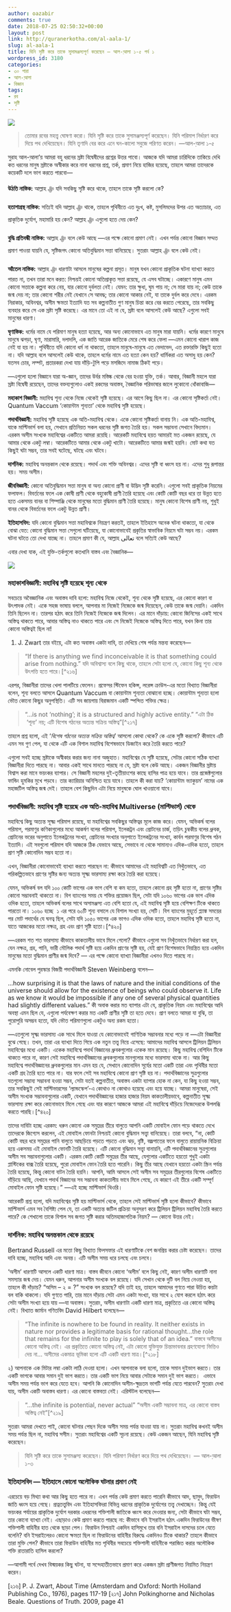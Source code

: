 ```yaml
---
author: oazabir
comments: true
date: 2018-07-25 02:50:32+00:00
layout: post
link: http://quranerkotha.com/al-aala-1/
slug: al-aala-1
title: যিনি সৃষ্টি করে তাকে সুসামঞ্জস্যপূর্ণ করেছেন — আল-আ়লা ১-৫ পর্ব ১
wordpress_id: 3180
categories:
- ৩০ পারা
- আল-আ়লা
- বিজ্ঞান
tags:
- রব
- সৃষ্টি
---
```


![](http://quranerkotha.com/wp-content/uploads/2018/07/87_1-5.png)


<blockquote>তোমার রবের মহত্ত্ব ঘোষণা করো। যিনি সৃষ্টি করে তাকে সুসামঞ্জস্যপূর্ণ করেছেন। যিনি পরিমাপ নির্ধারণ করে দিয়ে পথ দেখিয়েছেন। যিনি তৃণাদি বের করে এনে ঘন-কালো সবুজে পরিণত করেন। —আল-আ়লা ১-৫</blockquote>


সুরাহ আল-আ়লা’য় আমরা বহু ধরনের স্রষ্টা বিদ্বেষীদের প্রশ্নের উত্তর পাবো। আজকে যদি আমরা চারিদিকে তাকিয়ে দেখি কত ধরনের মানুষ স্রষ্টাকে অস্বীকার করে নানা ধরনের প্রশ্ন, তর্ক, প্রমাণ নিয়ে হাজির হয়েছে, তাহলে আমরা তাদেরকে কয়েকটি দলে ভাগ করতে পারবো—

**উঠতি নাস্তিক:** আল্লাহ ﷻ যদি সবকিছু সৃষ্টি করে থাকে, তাহলে তাকে সৃষ্টি করলো কে?

**হতাশাগ্রস্থ নাস্তিক:** সত্যিই যদি আল্লাহ ﷻ থাকে, তাহলে পৃথিবীতে এত দুঃখ, কষ্ট, মুসলিমদের উপর এত অত্যাচার, এত প্রাকৃতিক দুর্যোগ, মহামারি হয় কেন? আল্লাহ ﷻ এগুলো হতে দেয় কেন?

**বুদ্ধি প্রতিবন্ধী নাস্তিক:** আল্লাহ ﷻ বলে কেউ আছে —এর পক্ষে কোনো প্রমাণ নেই। এখন পর্যন্ত কোনো বিজ্ঞান সম্মত প্রমাণ পাওয়া যায়নি যে, সৃষ্টিজগৎ কোনো অতিবুদ্ধিমান সত্তা বানিয়েছে। সুতরাং আল্লাহ ﷻ বলে কেউ নেই।

**আঁতেল নাস্তিক:** আল্লাহ ﷻ ধারণাটা আসলে মানুষের কল্পনা প্রসূত। মানুষ যখন কোনো প্রাকৃতিক ঘটনা ব্যাখ্যা করতে পারত না, তখন তারা মনে করত: নিশ্চয়ই কোনো অতিপ্রাকৃত সত্তা রয়েছে, যে এসব ঘটাচ্ছে। একারণে মানুষ এমন কোনো সত্তাকে কল্পনা করে নেয়, যার কোনো দুর্বলতা নেই। যেমন: তার ক্ষুধা, ঘুম পায় না; সে মারা যায় না; কেউ তাকে জন্ম দেয় না; তার কোনো শরীর নেই যেখানে সে আবদ্ধ; তার কোনো আকার নেই, যা তাকে দুর্বল করে দেবে। এরকম নিরাকার, অবিনশ্বর, অসীম ক্ষমতা ইত্যাদি যত সব কল্পনাতীত গুণ মানুষ চিন্তা করে বের করতে পেরেছে, তার সবকিছু ব্যবহার করে সে এক স্রষ্টা সৃষ্টি করেছে। এর মানে তো এই না যে, স্রষ্টা বলে আসলেই কেউ আছে? এগুলো সবই মানুষের ধারণা।

**ঘৃণাস্তিক:** ধর্মের নামে যে পরিমাণ মানুষ হত্যা হয়েছে, আর অন্য কোনোভাবে এত মানুষ মারা যায়নি। ধর্মের কারণে মানুষে মানুষে ঝগড়া, ঘৃণা, মারামারি, দলাদলি, এক জাতি আরেক জাতিকে মেরে শেষ করে ফেলা —এমন কোনো খারাপ কাজ নেই যা হয় না। পৃথিবীতে যদি কোনো ধর্ম না থাকতো, তাহলে মানুষে-মানুষে এত ভেদাভেদ, এত রক্তারক্তি কিছুই হতো না। যদি আল্লাহ বলে আসলেই কেউ থাকে, তাহলে ধর্মের নামে এত হত্যা কেন হয়? ধার্মিকরা এত অসাধু হয় কেন? যতসব চোর, লম্পট, প্রতারকরা দেখা যায় দাঁড়ি-টুপি পড়ে মসজিদে নামাজ ঠিকই পড়ে।

—এগুলো হলো বিজ্ঞানে যারা অ-জ্ঞান, তাদের উর্বর মস্তিষ্ক থেকে বের হওয়া যুক্তি, তর্ক। আবার, বিজ্ঞানী মহলে যারা স্রষ্টা বিদ্বেষী রয়েছেন, তাদের বক্তব্যগুলোও একই রকমের অবাস্তব, বৈজ্ঞানিক পরিভাষার জালে লুকোনো ধোঁকাবাজি—<!-- more -->

**মহাকাশ বিজ্ঞানী:** মহাবিশ্ব শূন্য থেকে নিজে থেকেই সৃষ্টি হয়েছে। এর আগে কিছু ছিল না। এর কোনো সৃষ্টিকর্তা নেই। Quantum Vaccum ‘কোয়ান্টাম শূন্যতা’ থেকে মহাবিশ্ব সৃষ্টি হয়েছে।

**পদার্থবিজ্ঞানী:** মহাবিশ্ব সৃষ্টি হয়েছে এক অতি-মহাবিশ্ব থেকে। একে কোনো সৃষ্টিকর্তা বানায় নি। এক অতি-মহাবিশ্ব, যাকে মাল্টিভার্স বলা হয়, সেখানে প্রতিনিয়ত সকল ধরনের সৃষ্টি জগত তৈরি হয়। সকল সম্ভাবনা সেখানে বিদ্যমান। এরকম অসীম সংখ্যক মহাবিশ্বের একটিতে আমরা রয়েছি। আরেকটি মহাবিশ্বে হয়ত আমারই মত একজন রয়েছে, যে আমার থেকে একটু লম্বা। আরেকটিতে আমার থেকে একটু খাটো। আরেকটিতে আমার জন্মই হয়নি। মোট কথা যত কিছুই ঘটা সম্ভব, তার সবই ঘটেছে, ঘটছে এবং ঘটবে।

**দার্শনিক:** মহাবিশ্ব অনন্তকাল থেকে রয়েছে। পদার্থ এবং শক্তি অবিনশ্বর। এদের সৃষ্টি বা ধ্বংস হয় না। এদের শুধু রূপান্তর হয়। সময় অসীম।

**জীববিজ্ঞানী:** কোনো অতিবুদ্ধিমান সত্তা মানুষ বা অন্য কোনো প্রাণী বা উদ্ভিদ সৃষ্টি করেনি। এগুলো সবই প্রাকৃতিক নিয়মের ফলাফল। বিবর্তনের ফলে এক কোষী প্রাণী থেকে বহুকোষী প্রাণী তৈরি হয়েছে এবং কোটি কোটি বছর ধরে তা উন্নত হতে হতে একসময় বানর বা শিম্পাঞ্জি থেকে মানুষের মতো বুদ্ধিমান প্রাণী তৈরি হয়েছে। মানুষ কোনো বিশেষ প্রাণী নয়, শুধুই বানর থেকে বিবর্তনের ফলে একটু উন্নত প্রাণী।

**ইতিহাসবিদ:** যদি কোনো বুদ্ধিমান সত্তা মহাবিশ্বকে নিয়ন্ত্রণ করতই, তাহলে ইতিহাসে অনেক ঘটনা থাকতো, যা থেকে বোঝা যেত: কোনো বুদ্ধিমান সত্তা সেগুলো ঘটিয়েছে, যা কোনোভাবেই প্রকৃতির স্বাভাবিক নিয়মে ঘটা সম্ভব নয়। এরকম ঘটনা ঘটতে তো দেখা যাচ্ছে না। তাহলে প্রমাণ কী যে, আল্লাহ تعالى বলে সত্যিই কেউ আছে?

এবার দেখা যাক, এই যুক্তি-তর্কগুলো কতখানি বাস্তব এবং বৈজ্ঞানিক—

![](http://quranerkotha.com/wp-content/uploads/2018/07/87_title-1.png)


### মহাকাশবিজ্ঞানী: মহাবিশ্ব সৃষ্টি হয়েছে শূন্য থেকে


সবচেয়ে অবৈজ্ঞানিক এবং অবাস্তব দাবি হলো: মহাবিশ্ব নিজে থেকেই, শূন্য থেকে সৃষ্টি হয়েছে, এর কোনো কারণ বা উৎপাদক নেই। একে সহজ ভাষায় বললে, আপনার মা নিজেই নিজেকে জন্ম দিয়েছেন, কেউ তাকে জন্ম দেয়নি। একদিন তিনি ছিলেন না। তারপর হঠাৎ করে তিনি নিজেই নিজেকে জন্ম দিলেন। এর মানে দাঁড়ায়: কোনো জিনিসের একই সাথে অস্তিত্ব থাকতে পারে, আবার অস্তিত্ব নাও থাকতে পারে এবং সে নিজেই নিজেকে অস্তিত্ব দিতে পারে, যখন কিনা তার কোনো অস্তিত্বই ছিল না!



 	
  1. J. Zwart তার বইয়ে, এটা কত অবাস্তব একটা দাবি, তা দেখিয়ে শেষ পর্যন্ত মন্তব্য করেছেন—




<blockquote>“If there is anything we find inconceivable it is that something could arise from nothing.”
যদি অবিশ্বাস্য বলে কিছু থাকে, তাহলে সেটা হলো যে, কোনো কিছু শূন্য থেকে উৎপত্তি হতে পারে।[^২১৬]</blockquote>


এরপর, বিজ্ঞানীরা তাদের খেলা পালটিয়ে ফেলেন। প্রফেসর স্টিফেন হকিন্স, লরেন্স ক্রাউস-এর মতো বিখ্যাত বিজ্ঞানীরা বলেন, শূন্য বলতে আসলে Quantum Vaccum বা কোয়ান্টাম শূন্যতা বোঝানো হচ্ছে। কোয়ান্টাম শূন্যতা হলো ভৌত কোনো কিছুর অনুপস্থিতি। এটি সব জায়গায় বিরাজমান একটি স্পন্দিত শক্তির ক্ষেত্র।


<blockquote>“…is not ‘nothing’; it is a structured and highly active entity.”
“এটা ঠিক  ‘শূন্য’ নয়; এটি বিশেষ গঠনের অত্যন্ত সক্রিয় অস্তিত্ব”[^২১৭]</blockquote>


তাহলে প্রশ্ন হলো, এই ‘_বিশেষ গঠনের অত্যন্ত সক্রিয় অস্তিত্ব_’ আসলো কোথা থেকে? কে একে সৃষ্টি করলো? কীভাবে এটি এমন সব গুণ পেল, যা থেকে এটি এক বিশাল মহাবিশ্ব বিশেষভাবে ডিজাইন করে তৈরি করতে পারে?

এগুলো সবই হচ্ছে স্রষ্টাকে অস্বীকার করার জন্য নানা অজুহাত। মহাবিশ্বের যে সৃষ্টি হয়েছে, সেটার কোনো সঠিক ব্যাখ্যা বিজ্ঞানীরা দিতে পারছে না। আবার একই সাথে মানতে পারছে না যে, স্রষ্টা বলে কেউ আছে। একজন বিজ্ঞানীর স্রষ্টায় বিশ্বাস করা মানে ভয়ংকর ব্যাপার। সে বিজ্ঞানী মহলের দুই-তৃতীয়াংশের কাছে হাসির পাত্র হয়ে যাবে। তার প্রজেক্টগুলোর ফান্ডিং হুমকির মুখে পড়বে। তার ক্যারিয়ার অনিশ্চিত হয়ে যাবে। তাহলে কী করা যায়? ‘কোয়ান্টাম ভ্যাকুয়ম’ নামের এক মহাজটিল অস্তিত্ব জন্ম দেই। তাহলে বেশ কিছুদিন এটা নিয়ে মানুষকে ঘোল খাওয়ানো যাবে।


### পদার্থবিজ্ঞানী: মহাবিশ্ব সৃষ্টি হয়েছে এক অতি-মহাবিশ্ব Multiverse (মাল্টিভার্স) থেকে


মহাবিশ্বে কিছু অত্যন্ত সূক্ষ্ম পরিমাপ রয়েছে, যা মহাবিশ্বের সবকিছুর অস্তিত্বর মূলে কাজ করে। যেমন, অভিকর্ষ বলের পরিমাপ, পরমাণুর কণিকাগুলোর মধ্যে আকর্ষণ বলের পরিমাপ, ইলেকট্রন এবং প্রোটনের চার্জ, তড়িৎ চুম্বকীয় বলের ধ্রুবক, প্রোটনের ভরের অনুপাতে ইলেকট্রনের সংখ্যা, প্রোটনের সংখ্যার অনুপাতে ইলেকট্রনের সংখ্যা, কার্বন পরমাণুর বিশেষ গঠন ইত্যাদি। এই সবগুলো পরিমাপ যদি আজকে ঠিক যেভাবে আছে, সেভাবে না থেকে সামান্যও এদিক-ওদিক হতো, তাহলে প্রাণ সৃষ্টি কোনোদিন সম্ভব হতো না।

এখন, বিজ্ঞানীরা কোনোভাবেই ব্যাখ্যা করতে পারছেন না: কীভাবে আমাদের এই মহাবিশ্বটি এত নিখুঁতভাবে, এত পরিকল্পিতভাবে প্রাণের সৃষ্টির জন্য অত্যন্ত সূক্ষ্ম ভারসাম্য রক্ষা করে তৈরি করা হয়েছে।

যেমন, অভিকর্ষ বল যদি ১০০ কোটি ভাগের এক ভাগ বেশি বা কম হতো, তাহলে কোনো গ্রহ সৃষ্টি হতো না, প্রাণের সৃষ্টির কোনো সম্ভাবনাই থাকতো না। বিগ ব্যাংগের সময় যে শক্তির প্রয়োজন ছিল, সেটা যদি ১০৬০ ভাগের এক ভাগ এদিক ওদিক হতো, তাহলে অভিকর্ষ বলের সাথে অসামঞ্জস্য এত বেশি হতো যে, এই মহাবিশ্ব সৃষ্টি হয়ে বেশিক্ষণ টিকে থাকতে পারতো না। ১০৬০ হচ্ছে  ১ এর পরে ৬০টি শূন্য বসালে যে বিশাল সংখ্যা হয়, সেটি। বিগ ব্যাংগের মুহূর্তে প্ল্যাঙ্ক সময়ের পর মোট পদার্থের যে ঘনত্ব ছিল, সেটা যদি ১০৫০ ভাগের এক ভাগও এদিক ওদিক হতো, তাহলে মহাবিশ্ব সৃষ্টি হতো না, যাতে আজকের মতো নক্ষত্র, গ্রহ এবং প্রাণ সৃষ্টি হতো।[^৪২০]

—এরকম শত শত ভারসাম্য কীভাবে কাকতালীয় ভাবে মিলে গেলো? কীভাবে এগুলো সব নিখুঁতভাবে নির্ধারণ করা হল, যেন নক্ষত্র, গ্রহ, পানি, ভারী মৌলিক পদার্থ সৃষ্টি হয়ে একদিন প্রাণের সৃষ্টি হয়, যেই প্রাণ বিশেষভাবে নিয়ন্ত্রিত হয়ে একদিন মানুষের মতো বুদ্ধিমান প্রাণীর জন্ম দিবে? — এর পক্ষে কোনো ব্যাখ্যা বিজ্ঞানীরা এখনও দিতে পারছে না।

এমনকি নোবেল পুরস্কার বিজয়ী পদার্থবিজ্ঞানী Steven Weinberg বলেন—

...how surprising it is that the laws of nature and the initial conditions of the universe should allow for the existence of beings who could observe it. Life as we know it would be impossible if any one of several physical quantities had slightly different values.”
কী অবাক করার মত ব্যাপার এটা যে, প্রাকৃতিক নিয়ম এবং মহাবিশ্বের আদি অবস্থা এমন ছিল যে, এগুলো পর্যবেক্ষণ করার মত একটি প্রাণীর সৃষ্টি তা হতে দেবে। প্রাণ বলতে আমরা যা বুঝি, তা পুরোপুরি অসম্ভব হতো, যদি ভৌত পরিমাণগুলো একটুও অন্য রকম হতো।

—এতগুলো সূক্ষ্ম ভারসাম্য এক সাথে মিলে যাওয়া যে কোনোভাবেই গাণিতিক সম্ভাবনার মধ্যে পড়ে না —এটা বিজ্ঞানীরা বুঝে গেছে। তখন, তারা এর ব্যাখ্যা দিতে গিয়ে এক নতুন তত্ত্ব নিয়ে এসেছে: আমাদের মহাবিশ্ব আসলে ট্রিলিয়ন ট্রিলিয়ন মহাবিশ্বের মধ্যে একটি। একেক মহাবিশ্বে পদার্থ বিজ্ঞানের ধ্রুবকগুলোর একেক মান রয়েছে। কিছু মহাবিশ্ব বেশিদিন টিকে থাকতে পারে না, কারণ সেই মহাবিশ্বে পদার্থবিজ্ঞানের ধ্রুবকগুলোর মানগুলোর মধ্যে ভারসাম্য থাকে না। আর কিছু মহাবিশ্বে পদার্থবিজ্ঞানের ধ্রুবকগুলোর মান এমন হয় যে, সেখানে কোনোদিন সূর্যের মতো একটি তারা এবং পৃথিবীর মতো একটি গ্রহ তৈরি হতে পারে না। যার ফলে সেই সব মহাবিশ্বে কোনো প্রাণ সৃষ্টি হয় না। পদার্থবিজ্ঞানের সুত্রগুলোর যতগুলো সম্ভাব্য সম্ভাবনা হওয়া সম্ভব, সেটা যতই কল্পনাতীত, অবাস্তব একটা ব্যাপার হোক না কেন, যা কিছু হওয়া সম্ভব, তার সবকিছুই সেই মাল্টিভারসের ‘ল্যান্ডস্কেপ’-এ কোথাও না কোথাও হয়েছে এবং হয়ে যাচ্ছে। আমরা মানুষেরা, সেই অসীম সংখ্যক সম্ভাবনাগুলোর একটি, যেখানে পদার্থবিজ্ঞানের হাজার হাজার নিয়ম কাকতালীয়ভাবে, কল্পনাতীত সূক্ষ্ম ভারসাম্য রক্ষা করে কোনোভাবে মিলে গেছে এবং যার কারণে আজকে আমরা এই মহাবিশ্বে দাঁড়িয়ে নিজেদেরকে উপলব্ধি করতে পারছি।[^৪২০]

তাদের দাবিটা হচ্ছে এরকম: ধরুন কোনো এক সমুদ্রের তীরে বালুতে আপনি একটি মোবাইল ফোন পড়ে থাকতে দেখে তাদেরকে জিগ্যেস করলেন, এই মোবাইল ফোনটা নিশ্চয়ই কোনো বুদ্ধিমান সত্ত্বা বানিয়েছে। তারা বলবে, “না, কোটি কোটি বছর ধরে সমুদ্রের পানি বালুতে আছড়িয়ে পড়তে পড়তে এবং ঝড়, বৃষ্টি, বজ্রপাতের ফলে বালুতে রায়ায়নিক বিক্রিয়া হয়ে একসময় এই মোবাইল ফোনটি তৈরি হয়েছে। এটি কোনো বুদ্ধিমান সত্ত্বা বানায়নি, এটি পদার্থবিজ্ঞানের সুত্রগুলোর অসীম সব সম্ভাবনাগুলোর একটি। এরকম কোটি কোটি সমুদ্রের তীর আছে, যেগুলোর একটিতে হয়তো শুধুই একটা প্লাস্টিকের বাক্স তৈরি হয়েছে, পুরো মোবাইল ফোন তৈরি হতে পারেনি। কিছু তীর আছে যেখানে হয়তো একটা স্ক্রিন পর্যন্ত তৈরি হয়েছে, কিন্তু কোনো বাটন তৈরি হয়নি। আপনি, আমি আসলে সেই অসীম সব সমুদ্রের তীরগুলোর বিশেষ একটিতে দাঁড়িয়ে আছি, যেখানে পদার্থ বিজ্ঞানের সব সম্ভাবনা কাকতালীয় ভাবে মিলে গেছে, যে কারণে এই তীরে একটি সম্পূর্ণ মোবাইল ফোন সৃষ্টি হয়েছে।” —এই হচ্ছে মাল্টিভার্স থিওরি।

আরেকটি প্রশ্ন হলো, যদি মহাবিশ্বের সৃষ্টি হয় মাল্টিভার্স থেকে, তাহলে সেই মাল্টিভার্স সৃষ্টি হলো কীভাবে? কীভাবে মাল্টিভার্স এমন সব বৈশিষ্ট্য পেল যে, তা একটি অত্যন্ত জটিল প্রক্রিয়া অনুসরণ করে ট্রিলিয়ন ট্রিলিয়ন মহাবিশ্ব তৈরি করতে পারে? কে শেখালো তাকে বিশাল সব জগত সৃষ্টি করার অতিমহাজাগতিক নিয়ম? — কোনো উত্তর নেই।


### দার্শনিক: মহাবিশ্ব অনন্তকাল থেকে রয়েছে


Bertrand Russell এর মতো কিছু বিখ্যাত ফিলসফার এই ধারণাটিকে বেশ জনপ্রিয় করার চেষ্টা করেছেন। তাদের দাবি হচ্ছে, মহাবিশ্ব আদি এবং অনন্ত। এটি অসীম সময় ধরে চলছে এবং চলবে।

‘অসীম’ ধারণাটি আসলে একটি ধারণা মাত্র। বাস্তব জীবনে কোনো ‘অসীম’ বলে কিছু নেই, কারণ অসীম ধারণাটি নানা সমস্যার জন্ম দেয়। যেমন ধরুন, আপনার অসীম সংখ্যক বল রয়েছে। যদি সেখান থেকে দুটি বল নিয়ে নেওয়া হয়, তাহলে কী দাঁড়ায়? “অসিম – ২ = ?” সংখ্যক বল রয়েছে? যদি তাই হয়, তাহলে আমাদের গুণতে পারা উচিত কয়টা বল বাকি থাকলো। যদি গুণতে পারি, তার মানে দাঁড়ায় সেটা এমন একটা সংখ্যা, যার সাথে ২ যোগ করলে হঠাৎ করে সেটা অসীম সংখ্যা হয়ে যায় —যা অবাস্তব। সুতরাং, অসীম ধারণাটা একটি ধারণা মাত্র, প্রকৃতিতে এর কোনো অস্তিত্ব নেই। বিখ্যাত জার্মান গণিতবিদ David Hilbert বলেছেন—


<blockquote>“The infinite is nowhere to be found in reality. It neither exists in nature nor provides a legitimate basis for rational thought…the role that remains for the infinite to play is solely that of an idea.”
বাস্তবে অসীমের কোনো অস্তিত্ব নেই। এর প্রকৃতিতে কোনো অস্তিত্ব নেই, এটা কোনো যুক্তিযুক্ত চিন্তাভাবনার গ্রহণযোগ্য ভিত্তিও দেয় না… অসীমের একমাত্র ভূমিকা হলো এটি একটি ধারণা মাত্র।[^২১৮]</blockquote>


২) আপনাকে এক মিটার লম্বা একটা লাঠি দেওয়া হলো। এখন আপনাকে বলা হলো, তাকে সমান দুইভাগ করতে। তার একটি ভাগকে আবার সমান দুই ভাগ করতে। তার একটি ভাগ নিয়ে আবার সেটাকে সমান দুই ভাগ করতে।  এভাবে অসীম সময় পর্যন্ত ভাগ করে যেতে হবে। আপনি কি কোনোদিন অসীম-ক্ষুদ্রতম ভাগটি পর্যন্ত যেতে পারবেন? সুতরাং দেখা যায়, অসীম একটি অবাস্তব ধারণা। এর কোনো বাস্তবতা নেই। এরিস্টটল বলেছেন—


<blockquote>“…the infinite is potential, never actual”
“অসীম একটি সম্ভাবনা মাত্র, এর কোনো বাস্তব অস্তিত্ব নেই”[^২১৯]</blockquote>


সুতরাং আমরা দেখতে পাই, কোনো ঘটনার পেছন দিকে অসীম সময় পর্যন্ত যাওয়া যায় না। সুতরাং মহাবিশ্ব কখনই অসীম সময় পর্যন্ত ছিল না, মহাবিশ্ব সসীম। সুতরাং মহাবিশ্বের একটি সূচনা রয়েছে। কেউ একজন আছেন, যিনি মহাবিশ্ব সৃষ্টি করেছেন।


<blockquote>যিনি সৃষ্টি করে তাকে সুসামঞ্জস্য করেছেন। যিনি পরিমাণ নির্ধারণ করে দিয়ে পথ দেখিয়েছেন। — আল-আ়লা ১-৩</blockquote>




### ইতিহাসবিদ — ইতিহাসে কোনো অলৌকিক ঘটনার প্রমাণ নেই


এরচেয়ে বড় মিথ্যা কথা আর কিছু হতে পারে না। এখন পর্যন্ত কেউ প্রমাণ করতে পারেনি কীভাবে আদ, ছামুদ, ফিরাউন জাতি ধ্বংস হয়ে গেছে। প্রত্নতত্ত্ববিদ এবং ইতিহাসবিদরা বিভিন্ন ধরনের প্রাকৃতিক দুর্যোগের তত্ত্ব দেখাচ্ছেন। কিন্তু যেই ভয়ংকর পর্যায়ের প্রাকৃতিক দুর্যোগ দরকার এধরনের শক্তিশালী জাতিকে ধ্বংস করে দেওয়ার জন্য, সেটা কীভাবে ঘটা সম্ভব, তার কোনো ব্যাখ্যা নেই। এছাড়াও কেউ প্রমাণ করতে পারছে না: কীভাবে বনি ইসরাইল হঠাৎ একদিন ফিরাউনের ভীষণ শক্তিশালী বাহিনীর হাত থেকে ছাড়া পেল। ফিরাউন নিশ্চয়ই একদিন হাসিমুখে তার বনি ইসরাইল দাসদের চলে যেতে বলেনি? বনি ইসরাইলেরও কোনো ক্ষমতা ছিল না ফিরাউনের বাহিনীর বিরুদ্ধে একদিনও টিকে থাকার? তাহলে কীভাবে তারা মুক্তি পেল? কীভাবে তারা ফিরাউন বাহিনীর মত পৃথিবীর সবচেয়ে শক্তিশালী বাহিনীকে পরাজিত করার অলৌকিক শক্তি রাতারাতি হাসিল করলো?

—আগামী পর্বে দেখব বিস্ময়কর কিছু ঘটনা, যা সন্দেহাতীতভাবে প্রমাণ করে একজন স্রষ্টা প্রাণীজগত নিয়মিত নিয়ন্ত্রণ করেন।

[২১৬] P. J. Zwart, About Time (Amsterdam and Oxford: North Holland Publishing Co., 1976), pages 117-19
[২১৭] John Polkinghorne and Nicholas Beale. Questions of Truth. 2009, page 41

[^২১৮]: David Hilbert. On the Infinite, in Philosophy of Mathematics, ed. with an Intro. by P. Benacerraf and H. Putnam. Prentice-Hall. 1964, page151.
[২১৯] Aristotle, "Physics 207b8" http://classics.mit.edu/Aristotle/physics.html

